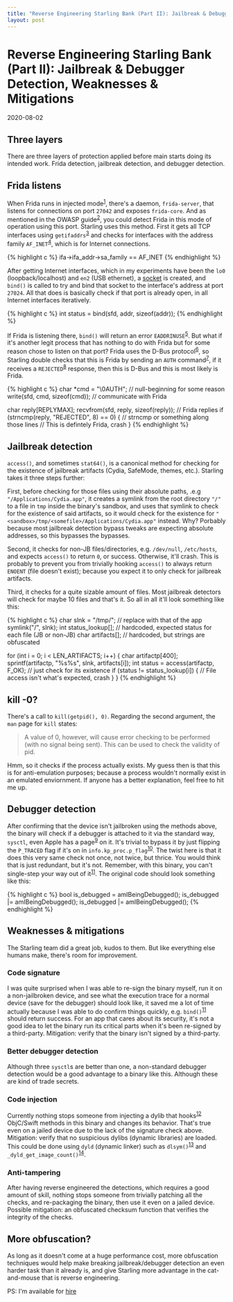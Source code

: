 ```yaml
---
title: "Reverse Engineering Starling Bank (Part II): Jailbreak & Debugger Detection, Weaknesses & Mitigations"
layout: post
---
```



# Reverse Engineering Starling Bank (Part II): Jailbreak & Debugger Detection, Weaknesses & Mitigations
2020-08-02

## Three layers
There are three layers of protection applied before main starts doing its intended work. Frida detection, jailbreak detection, and debugger detection.

##  Frida listens
When Frida runs in injected mode<sup>[1]</sup>, there's a daemon, `frida-server`, that listens for connections on port `27042` and exposes `frida-core`. And as mentioned in the OWASP guide<sup>[2]</sup>, you could detect Frida in this mode of operation using this port. Starling uses this method.
First it gets all TCP interfaces using `getifaddrs`<sup>[3]</sup> and checks for interfaces with the address family `AF_INET`<sup>[4]</sup>, which is for Internet connections. 

{% highlight c %}
ifa->ifa_addr->sa_family == AF_INET
{% endhighlight %}

After getting Internet interfaces, which in my experiments have been the `lo0` (loopback/localhost) and `en2` (USB ethernet), a [socket](http://beej.us/guide/bgipc/html/multi/unixsock.html) is created, and `bind()` is called to try and bind that socket to the interface's address at port `27024`. All that does is basically check if that port is already open, in all Internet interfaces iteratively.

{% highlight c %}
int status = bind(sfd, addr, sizeof(addr));
{% endhighlight %}

If Frida is listening there, `bind()` will return an error `EADDRINUSE`<sup>[5]</sup>. But what if it's another legit process that has nothing to do with Frida but for some reason chose to listen on that port? Frida uses the D-Bus protocol<sup>[6]</sup>, so Starling double checks that this is Frida by sending an `AUTH` command<sup>[7]</sup>, if it receives a `REJECTED`<sup>[8]</sup> response, then this is D-Bus and this is most likely is Frida.

{% highlight c %}
char *cmd = "\0AUTH"; 				// null-beginning for some reason
write(sfd, cmd, sizeof(cmd));			// communicate with Frida

char reply[REPLYMAX];
recvfrom(sfd, reply, sizeof(reply));		// Frida replies
if (strncmp(reply, "REJECTED", 8) == 0) { 	// strncmp or something along those lines
	// This is defintely Frida, crash
}
{% endhighlight %}

## Jailbreak detection 
`access()`, and sometimes `stat64()`, is a canonical method for checking for the existence of jailbreak artifacts (Cydia, SafeMode, themes, etc.). Starling takes it three steps further: 

First, before checking for those files using their absolute paths, .e.g `"/Applications/Cydia.app"`, it creates a symlink from the root directory `"/"` to a file in `tmp` inside the binary's sandbox, and uses that symlink to check for the existence of said artifacts, so it would check for the existence for `"<sandbox>/tmp/<somefile>/Applications/Cydia.app"` instead. Why? Porbably because most jailbreak detection bypass tweaks are expecting absolute addresses, so this bypasses the bypasses. 

Second, it checks for non-JB files/directories, e.g. `/dev/null`, `/etc/hosts`, and expects `access()` to return `0`, or success. Otherwise, it'll crash. This is probably to prevent you from trivially hooking `access()` to always return `ENOENT` (file doesn't exist); because you expect it to only check for jailbreak artifacts.

Third, it checks for a quite sizable amount of files. Most jailbreak detectors will check for maybe 10 files and that's it. So all in all it'll look something like this:


{% highlight c %}
char slnk = "<sandbox>/tmp/<somefile>";	// replace <sandbox> with that of the app
symlink("/", slnk);
int status_lookup[];	// hardcoded, expected status for each file (JB or non-JB)
char artifacts[];	// hardcoded, but strings are obfuscated

for (int i = 0; i < LEN_ARTIFACTS; i++) {
	char artifactp[400];
	sprintf(artifactp, "%s%s", slnk, artifacts[i]);
	int status = access(artifactp, F_OK); 	// just check for its existence
	if (status != status_lookup[i]) {
		// File access isn't what's expected, crash 
	} 
}
{% endhighlight %}

## kill -0?
There's a call to `kill(getpid(), 0)`. Regarding the second argument, the `man` page for `kill` states:
> A value of 0, however, will cause error checking to be performed (with no signal being sent).  This can be used to check the validity of pid.

Hmm, so it checks if the process actually exists. My guess then is that this is for anti-emulation purposes; because a process wouldn't normally exist in an emulated enviornment. If anyone has a better explanation, feel free to hit me up.

## Debugger detection
After confirming that the device isn't jailbroken using the methods above, the binary will check if a debugger is attached to it via the standard way, `sysctl`, even Apple has a page<sup>[9]</sup> on it. It's trivial to bypass it by just flipping the `P_TRACED` flag if it's on in `info.kp_proc.p_flag`<sup>[10]</sup>. The twist here is that it does this very same check not once, not twice, but thrice. You would think that is just redundant, but it's not. Remember, with this binary, you can't single-step your way out of it<sup>[11]</sup>. The original code should look something like this:


{% highlight c %}
bool is_debugged = amIBeingDebugged();
is_debugged |= amIBeingDebugged();
is_debugged |= amIBeingDebugged();
{% endhighlight %}


## Weaknesses & mitigations
The Starling team did a great job, kudos to them. But like everything else humans make, there's room for improvement.

### Code signature
I was quite surprised when I was able to re-sign the binary myself, run it on a non-jailbroken device, and see what the execution trace for a normal device (save for the debugger) should look like, it saved me a lot of time actually because I was able to do confirm things quickly, e.g. `bind()`<sup>[11]</sup> should return success. For an app that cares about its security, it's not a good idea to let the binary run its critical parts when it's been re-signed by a third-party. 
Mitigation: verify that the binary isn't signed by a third-party.


### Better debugger detection
Although three `sysctl`s are better than one, a non-standard debugger detection would be a good advantage to a binary like this. Although these are kind of trade secrets.


### Code injection
Currently nothing stops someone from injecting a dylib that hooks<sup>[12]</sup> ObjC/Swift methods in this binary and changes its behavior. That's true even on a jailed device due to the lack of the signature check above. 
Mitigation: verify that no suspicious dylibs (dynamic libraries) are loaded. This could be done using `dyld` (dynamic linker) such as `dlsym()`<sup>[13]</sup> and `_dyld_get_image_count()`<sup>[14]</sup>.


### Anti-tampering
After having reverse engineered the detections, which requires a good amount of skill, nothing stops someone from trivially patching all the checks, and re-packaging the binary, then use it even on a jailed device. 
Possible mitigation: an obfuscated checksum function that verifies the integrity of the checks.


## More obfuscation?
As long as it doesn't come at a huge performance cost, more obfuscation techniques would help make breaking jailbreak/debugger detection an even harder task than it already is, and give Starling more advantage in the cat-and-mouse that is reverse engineering.
<br/>

PS: I'm available for [hire](https://hot3eed.github.io/contact.html)

[1]: https://frida.re/docs/modes/#injected
[2]: https://mobile-security.gitbook.io/mobile-security-testing-guide/ios-testing-guide/0x06j-testing-resiliency-against-reverse-engineering
[3]: https://developer.apple.com/library/archive/documentation/System/Conceptual/ManPages_iPhoneOS/man3/getifaddrs.3.html
[4]: https://opensource.apple.com/source/xnu/xnu-6153.81.5/bsd/sys/socket.h.auto.html
[5]: https://opensource.apple.com/source/xnu/xnu-201/bsd/sys/errno.h.auto.html
[6]: https://en.wikipedia.org/wiki/D-Bus 
[7]: https://dbus.freedesktop.org/doc/dbus-specification.html#auth-command-auth
[8]: https://dbus.freedesktop.org/doc/dbus-specification.html#auth-command-rejected
[9]: https://developer.apple.com/library/archive/qa/qa1361/_index.html
[10]: https://opensource.apple.com/source/xnu/xnu-6153.81.5/bsd/sys/proc.h.auto.html
[11]: https://hot3eed.github.io/2020/07/30/starling_p1_obfuscations.html 
[12]: https://developer.apple.com/documentation/objectivec/1418769-method_exchangeimplementations?language=objc
[13]: https://developer.apple.com/library/archive/documentation/System/Conceptual/ManPages_iPhoneOS/man3/dlsym.3.html
[14]: https://developer.apple.com/library/archive/documentation/System/Conceptual/ManPages_iPhoneOS/man3/dyld.3.html
